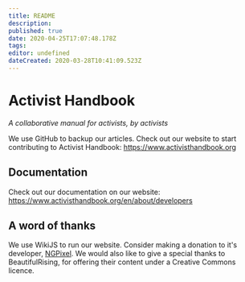 ```yaml
---
title: README
description: 
published: true
date: 2020-04-25T17:07:48.178Z
tags: 
editor: undefined
dateCreated: 2020-03-28T10:41:09.523Z
---
```


# Activist Handbook
*A collaborative manual for activists, by activists*

We use GitHub to backup our articles. Check out our website to start contributing to Activist Handbook: https://www.activisthandbook.org

## Documentation
Check out our documentation on our website: https://www.activisthandbook.org/en/about/developers

## A word of thanks
We use WikiJS to run our website. Consider making a donation to it's developer, [NGPixel](https://github.com/sponsors/NGPixel). We would also like to give a special thanks to BeautifulRising, for offering their content under a Creative Commons licence.
